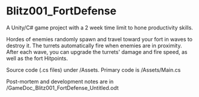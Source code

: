 # Blitz001_FortDefense
 
A Unity/C# game project with a 2 week time limit to hone productivity skills.

Hordes of enemies randomly spawn and travel toward your fort in waves to destroy it. The turrets automatically fire when enemies are in proximity. After each wave, you can upgrade the turrets' damage and fire speed, as well as the fort Hitpoints.

Source code (.cs files) under /Assets. Primary code is /Assets/Main.cs

Post-mortem and development notes are in /GameDoc_Blitz001_FortDefense_Untitled.odt
